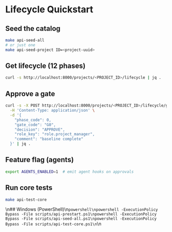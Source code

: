 # Lifecycle Quickstart

## Seed the catalog

```bash
make api-seed-all
# or just one
make api-seed-project ID=<project-uuid>
```

## Get lifecycle (12 phases)

```bash
curl -s http://localhost:8000/projects/<PROJECT_ID>/lifecycle | jq .
```

## Approve a gate

```bash
curl -s -X POST http://localhost:8000/projects/<PROJECT_ID>/lifecycle/gate-approval \
  -H 'Content-Type: application/json' \
  -d '{
    "phase_code": 0,
    "gate_code": "G0",
    "decision": "APPROVE",
    "role_key": "role.project_manager",
    "comment": "baseline complete"
  }' | jq .
```

## Feature flag (agents)

```bash
export AGENTS_ENABLED=1  # emit agent hooks on approvals
```

## Run core tests

```bash
make api-test-core
```

\n## Windows (PowerShell)\n`powershell\npowershell -ExecutionPolicy Bypass -File scripts/api-prestart.ps1\npowershell -ExecutionPolicy Bypass -File scripts/api-seed-all.ps1\npowershell -ExecutionPolicy Bypass -File scripts/api-test-core.ps1\n`\n
